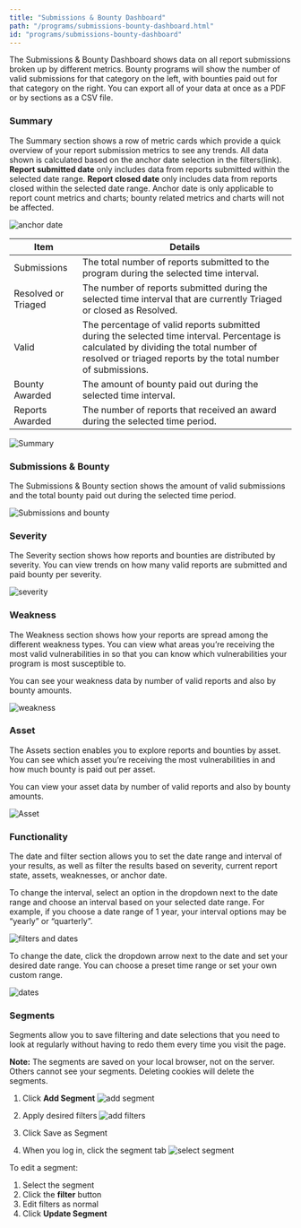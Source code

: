 ```yaml
---
title: "Submissions & Bounty Dashboard"
path: "/programs/submissions-bounty-dashboard.html"
id: "programs/submissions-bounty-dashboard"
---
```

The Submissions & Bounty Dashboard shows data on all report submissions broken up by different metrics. Bounty programs will show the number of valid submissions for that category on the left, with bounties paid out for that category on the right. You can export all of your data at once as a PDF or by sections as a CSV file.

### Summary
The Summary section shows a row of metric cards which provide a quick overview of your report submission metrics to see any trends. All data shown is calculated based on the anchor date selection in the filters(link). **Report submitted date** only includes data from reports submitted within the selected date range. **Report closed date** only includes data from reports closed within the selected date range. Anchor date is only applicable to report count metrics and charts; bounty related metrics and charts will not be affected.

![anchor date](.images/submission-bounty-dashboard-1.png)

Item | Details
---- | ----------
Submissions |The total number of reports submitted to the program during the selected time interval.
Resolved or Triaged | The number of reports submitted during the selected time interval that are currently Triaged or closed as Resolved.
Valid | The percentage of valid reports submitted during the selected time interval. Percentage is calculated by dividing the total number of resolved or triaged reports by the total number of submissions.
Bounty Awarded | The amount of bounty paid out during the selected time interval.
Reports Awarded | The number of reports that received an award during the selected time period.

![Summary](.images/submission-bounty-dashboard-2.png)

### Submissions & Bounty
The Submissions & Bounty section shows the amount of valid submissions and the total bounty paid out during the selected time period.

![Submissions and bounty](.images/submission-bounty-dashboard-3.png)

### Severity
The Severity section shows how reports and bounties are distributed by severity. You can view trends on how many valid reports are submitted and paid bounty per severity.

![severity](.images/submission-bounty-dashboard-4.png)

### Weakness
The Weakness section shows how your reports are spread among the different weakness types. You can view what areas you’re receiving the most valid vulnerabilities in so that you can know which vulnerabilities your program is most susceptible to.

You can see your weakness data by number of valid reports and also by bounty amounts.

![weakness](.images/submission-bounty-dashboard-5.png)

### Asset
The Assets section enables you to explore reports and bounties by asset. You can see which asset you’re receiving the most vulnerabilities in and how much bounty is paid out per asset.

You can view your asset data by number of valid reports and also by bounty amounts.

![Asset](.images/submission-bounty-dashboard-6.png)

### Functionality
The date and filter section allows you to set the date range and interval of your results, as well as filter the results based on severity, current report state, assets, weaknesses, or anchor date.

To change the interval, select an option in the dropdown next to the date range and choose an interval based on your selected date range. For example, if you choose a date range of 1 year, your interval options may be “yearly” or “quarterly”.

![filters and dates](.images/submission-bounty-dashboard-7.png)

To change the date, click the dropdown arrow next to the date and set your desired date range. You can choose a preset time range or set your own custom range.

![dates](.images/submission-bounty-dashboard-8.png)

### Segments
Segments allow you to save filtering and date selections that you need to look at regularly without having to redo them every time you visit the page.

**Note:** The segments are saved on your local browser, not on the server. Others cannot see your segments. Deleting cookies will delete the segments.

1. Click **Add Segment**
![add segment](.images/submission-bounty-dashboard-9.png)

2. Apply desired filters
![add filters](.images/submission-bounty-dashboard-10.png)

3. Click Save as Segment

4. When you log in, click the segment tab
![select segment](.images/submission-bounty-dashboard-11.png)

To edit a segment:
1. Select the segment
2. Click the **filter** button
3. Edit filters as normal
4. Click **Update Segment**

